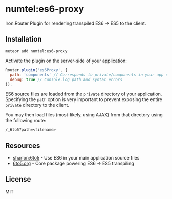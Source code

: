 # numtel:es6-proxy

Iron:Router Plugin for rendering transpiled ES6 -> ES5 to the client.

## Installation

```
meteor add numtel:es6-proxy
```

Activate the plugin on the server-side of your application:
```javascript
Router.plugin('es6Proxy', {
  path: 'components' // Corresponds to private/components in your app directory
  debug: true // Console.log path and syntax errors
});
```

ES6 source files are loaded from the `private` directory of your application. Specifying the `path` option is very important to prevent exposing the entire `private` directory to the client.

You may then load files (most-likely, using AJAX) from that directory using the following route:
```
/_6to5?path=<filename>
```

## Resources

* [sharlon:6to5](https://github.com/sbalbalosa/meteor-6to5) - Use ES6 in your main application source files
* [6to5.org](http://6to5.org) - Core package powering ES6 -> ES5 transpiling

## License

MIT
